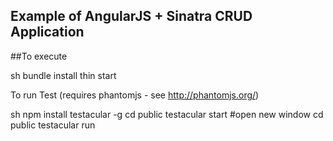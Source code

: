 ## Example of AngularJS + Sinatra CRUD Application

##To execute

sh
bundle install
thin start

To run Test (requires phantomjs - see http://phantomjs.org/)

sh
npm install testacular -g
cd public
testacular start
#open new window
cd public
testacular run
```
